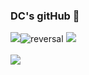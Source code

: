 ### DC's gitHub 📑



<img src="https://capsule-render.vercel.app/api?type=waving&color=auto&height=200&section=header&text=DevChild's&fontSize=90" />![reversal](https://capsule-render.vercel.app/api?type=rect&text=Python&fontAlign=30&fontSize=30&desc=HTML%20CSS&descAlign=60&descAlignY=50&theme=radical)
<img src="https://github-readme-stats.vercel.app/api/top-langs/?username=YoonSangHun&layout=compact"><br><br>
<img src="https://github-readme-stats.vercel.app/api?username=YoonSangHun&show_icons=true">
